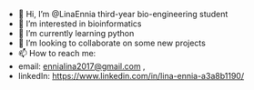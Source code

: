- 👋 Hi, I’m @LinaEnnia third-year bio-engineering student
- 👀 I’m interested in bioinformatics
- 🌱 I’m currently learning python
- 💞️ I’m looking to collaborate on some new projects
- 📫 How to reach me: 
- email: ennialina2017@gmail.com ,
- linkedIn: https://www.linkedin.com/in/lina-ennia-a3a8b1190/                       

<!---
LinaEnnia/LinaEnnia is a ✨ special ✨ repository because its `README.md` (this file) appears on your GitHub profile.
You can click the Preview link to take a look at your changes.
--->
